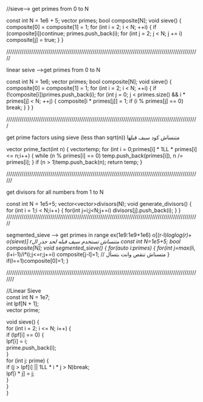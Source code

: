 //sieve--> get primes from 0 to N

const int N = 1e6 + 5;
vector <int> primes;
bool composite[N];
void sieve()
{
	composite[0] = composite[1] = 1;
	for (int i = 2; i < N; ++i)
	{
		if (composite[i])continue;
		primes.push_back(i);
		for (int j = 2; j < N; j += i)
			composite[j] = true;
	}
}

/////////////////////////////////////////////////////////////////////////////////////////////////////

linear seive -->get primes from 0 to N 

const int N = 1e6;
vector <int> primes;
bool composite[N];
void sieve() 
{
	composite[0] = composite[1] = 1;
	for (int i = 2; i < N; ++i) 
	{
		if (!composite[i])primes.push_back(i);
		for (int j = 0; j < primes.size() && i * primes[j] < N; ++j)
		{
			composite[i * primes[j]] = 1;
			if (i % primes[j] == 0) break;
		}
	}
}

////////////////////////////////////////////////////////////////////////////////////////////////////

get prime factors using sieve (less than sqrt(n)) متنساش كود سبف قبلها

vector<int> prime_fact(int n)
{
	vector<int>temp;
	for (int i = 0;primes[i] * 1LL * primes[i] <= n;i++)
	{
		while (n % primes[i] == 0)
			temp.push_back(primes[i]), n /= primes[i];
	}
	if (n > 1)temp.push_back(n);
	return temp;
}

//////////////////////////////////////////////////////////////////////////////////////////////////////

get divisors for all numbers from 1 to N

const int N = 1e5+5;
vector<vector<int>>divisors(N);
void generate_divisors() 
{
	for (int i = 1;i < N;i++)
	{
		for(int j=i;j<N;j+=i)
			divisors[j].push_back(i);
	}
}
/////////////////////////////////////////////////////////////////////////////////////////////////////

segmented_sieve --> get primes in range ex(1e9:1e9+1e6) o[(r-l)*loglog(r)+ o(sieve)]
 rمتنساش تستخدم سيف قبله لحد جذر ال
 const int N=1e5+5;
 bool composite[N];
void segmented_sieve()
{
	for(auto i:primes)
	{
		for(int j=max(i*i,(l+i-1)/i*i);j<=r;j+=i)
	     	composite[j-l]=1;                   // متسناش تنقص وانت بتسأل 
	}
	if(l==1)composite[0]=1;
}


///////////////////////////////////////////////////////////////////////////////////////////////////////

//Linear Sieve  
const int N = 1e7;  
int lpf[N + 1];  
vector<int> prime;  
  
void sieve() {  
    for (int i = 2; i <= N; i++) {  
        if (lpf[i] == 0) {  
            lpf[i] = i;  
            prime.push_back(i);  
        }  
        for (int j: prime) {  
            if (j > lpf[i] || 1LL * i * j > N)break;  
            lpf[i * j] = j;  
        }  
    }  
}